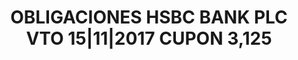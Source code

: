 ---
layout: asset
title: OBLIGACIONES HSBC BANK PLC VTO 15|11|2017 CUPON 3,125
isin: XS0558893094
---